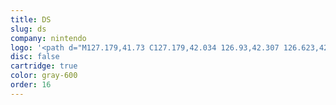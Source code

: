 ```yaml
---
title: DS
slug: ds
company: nintendo
logo: '<path d="M127.179,41.73 C127.179,42.034 126.93,42.307 126.623,42.307 L115.985,42.307 C115.675,42.307 115.426,42.034 115.426,41.73 L115.426,34.044 C115.426,33.741 115.675,33.498 115.985,33.498 L126.623,33.498 C126.93,33.498 127.179,33.741 127.179,34.044 L127.179,41.73 Z M126.717,31.189 L115.888,31.189 C114.32,31.189 113.041,32.465 113.041,34.044 L113.041,41.76 C113.041,43.31 114.32,44.616 115.888,44.616 L126.717,44.616 C128.288,44.616 129.564,43.31 129.564,41.76 L129.564,34.044 C129.564,32.465 128.288,31.189 126.717,31.189 Z M2.485,19.645 C2.485,19.645 2.485,29.427 2.485,29.579 C2.354,29.579 0.134,29.579 0,29.579 C0,29.427 0,16.304 0,16.152 C0.14,16.152 2.06,16.152 2.123,16.152 L12.188,25.934 C12.188,25.934 12.188,16.304 12.188,16.152 C12.324,16.152 14.177,16.152 14.177,16.152 C14.177,16.152 14.53,16.152 14.639,16.152 C14.639,16.304 14.639,29.427 14.639,29.579 C14.505,29.579 12.765,29.579 12.698,29.579 L2.485,19.645 L2.485,19.645 Z M27.398,19.645 C27.398,19.645 27.398,29.427 27.398,29.579 C27.264,29.579 25.049,29.579 24.913,29.579 C24.913,29.427 24.913,16.304 24.913,16.152 C25.052,16.152 26.969,16.152 27.033,16.152 L37.097,25.934 C37.097,25.934 37.097,16.304 37.097,16.152 C37.234,16.152 39.09,16.152 39.09,16.152 C39.09,16.152 39.445,16.152 39.552,16.152 C39.552,16.304 39.552,29.427 39.552,29.579 C39.415,29.579 37.677,29.579 37.611,29.579 L27.398,19.645 L27.398,19.645 Z M79.03,19.645 C79.03,19.645 79.03,29.427 79.03,29.579 C78.894,29.579 76.682,29.579 76.546,29.579 C76.546,29.427 76.546,16.304 76.546,16.152 C76.685,16.152 78.605,16.152 78.666,16.152 L88.73,25.934 C88.73,25.934 88.73,16.304 88.73,16.152 C88.867,16.152 90.723,16.152 90.723,16.152 C90.723,16.152 91.078,16.152 91.185,16.152 C91.185,16.304 91.185,29.427 91.185,29.579 C91.048,29.579 89.31,29.579 89.246,29.579 L79.03,19.645 L79.03,19.645 Z M20.557,16.152 C20.557,16.152 20.909,16.152 21.015,16.152 C21.015,16.304 21.015,29.427 21.015,29.579 C20.885,29.579 18.664,29.579 18.53,29.579 C18.53,29.427 18.53,16.304 18.53,16.152 C18.667,16.152 20.557,16.152 20.557,16.152 L20.557,16.152 Z M56.475,16.152 C56.475,16.152 56.821,16.152 56.931,16.152 C56.931,16.274 56.931,18.339 56.931,18.461 C56.785,18.461 50.94,18.461 50.94,18.461 C50.94,18.461 50.94,29.427 50.94,29.579 C50.807,29.579 48.492,29.579 48.358,29.579 C48.358,29.427 48.358,18.461 48.358,18.461 C48.358,18.461 42.514,18.461 42.368,18.461 C42.368,18.339 42.368,16.274 42.368,16.152 C42.517,16.152 56.475,16.152 56.475,16.152 L56.475,16.152 Z M72.393,16.152 C72.393,16.152 72.751,16.152 72.858,16.152 C72.858,16.274 72.858,18.339 72.858,18.461 C72.715,18.461 62.207,18.461 62.207,18.461 L62.207,21.468 C62.207,21.468 70.306,21.468 70.446,21.468 C70.446,21.62 70.446,23.625 70.446,23.777 C70.306,23.777 62.207,23.777 62.207,23.777 L62.207,27.27 C62.207,27.27 72.715,27.27 72.858,27.27 C72.858,27.392 72.858,29.427 72.858,29.579 C72.715,29.579 59.89,29.579 59.747,29.579 C59.747,29.427 59.747,16.304 59.747,16.152 C59.89,16.152 72.393,16.152 72.393,16.152 L72.393,16.152 Z M105,27.27 L97.369,27.27 L97.369,18.461 L105,18.461 C107.388,18.461 108.236,20.83 108.236,22.865 C108.236,24.87 107.388,27.27 105,27.27 Z M109.077,18.127 C108.105,16.82 106.668,16.152 104.93,16.152 C104.93,16.152 95.118,16.152 94.973,16.152 C94.973,16.304 94.973,29.427 94.973,29.579 C95.118,29.579 104.93,29.579 104.93,29.579 C106.668,29.579 108.105,28.88 109.077,27.604 C109.988,26.42 110.471,24.779 110.471,22.865 C110.471,20.952 109.988,19.311 109.077,18.127 Z M127.179,26.723 C127.179,26.997 126.93,27.27 126.623,27.27 L115.985,27.27 C115.675,27.27 115.426,26.997 115.426,26.723 L115.426,19.007 C115.426,18.704 115.675,18.461 115.985,18.461 L126.623,18.461 C126.93,18.461 127.179,18.704 127.179,19.007 L127.179,26.723 Z M126.717,16.152 L115.888,16.152 C114.32,16.152 113.041,17.428 113.041,19.007 L113.041,26.723 C113.041,28.303 114.32,29.579 115.888,29.579 L126.717,29.579 C128.288,29.579 129.564,28.303 129.564,26.723 L129.564,19.007 C129.564,17.428 128.288,16.152 126.717,16.152 Z M171.828,38.935 C174.404,39.968 179.845,40.788 184.092,40.788 C188.739,40.788 190.662,39.209 190.662,37.204 C190.662,35.381 188.876,34.348 183.745,32.465 C176.883,29.943 171.849,27.939 171.849,23.412 C171.849,18.764 177.907,16 187.138,16 C192.096,16 193.797,16.304 196.944,16.881 L196.969,21.316 C193.876,20.739 191.136,19.737 186.88,19.737 C182.318,19.737 180.373,21.195 180.373,22.683 C180.373,24.84 183.369,25.873 188.621,27.756 C195.933,30.369 200,32.374 200,36.778 C200,41.335 194.906,44.616 183.417,44.616 C178.7,44.616 175.446,44.312 171.828,43.705 L171.828,38.935 L171.828,38.935 Z M147.374,19.919 L141.906,19.919 L141.906,40.636 L147.374,40.636 C155.767,40.636 161.062,37.021 161.062,30.308 C161.062,23.595 155.767,19.919 147.374,19.919 Z M162.05,42.55 C159.346,43.765 154.23,44.555 149.759,44.555 L132.668,44.555 L132.668,16.061 L149.759,16.061 C154.23,16.061 159.346,16.851 162.056,18.066 C168.638,21.043 170.783,25.812 170.783,30.308 C170.783,34.804 168.657,39.573 162.05,42.55 Z" />'
disc: false
cartridge: true
color: gray-600
order: 16
---
```

